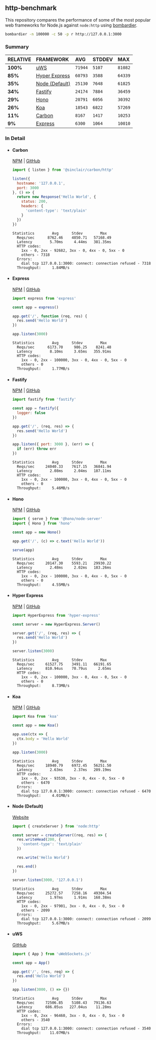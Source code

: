 ## http-benchmark

This repository compares the performance of some of the most popular web frameworks for Node.js against `node:http` using [bombardier](https://github.com/codesenberg/bombardier).

```bash
bombardier -n 100000 -c 50 -p r http://127.0.0.1:3000
```

### Summary

| RELATIVE | FRAMEWORK | AVG | STDDEV | MAX |
| :--- | :--- | :--- | :--- | :--- |
| **100%** | [uWS](#uws) | `71944` | `5107` | `81082` |
| **85%** | [Hyper Express](#hyper-express) | `60793` | `3588` | `64339` |
| **35%** | [Node (Default)](#node-default) | `25130` | `7648` | `61825` |
| **34%** | [Fastify](#fastify) | `24174` | `7884` | `36459` |
| **29%** | [Hono](#hono) | `20791` | `6056` | `30392` |
| **26%** | [Koa](#koa) | `18543` | `6822` | `57269` |
| **11%** | [Carbon](#carbon) | `8167` | `1417` | `10253` |
| **9%** | [Express](#express) | `6300` | `1064` | `10010` |


### In Detail

- #### Carbon
  [NPM](https://npmjs.com/@sinclair/carbon) | [GitHub](https://github.com/sinclairzx81/carbon)
  ```js
  import { listen } from '@sinclair/carbon/http'

  listen({
    hostname: '127.0.0.1',
    port: 3000
  }, () => {
    return new Response('Hello World', {
      status: 200,
      headers: {
        'content-type': 'text/plain'
      }
    })
  })
  ```

  ```
  Statistics        Avg      Stdev        Max
    Reqs/sec      8762.46    4850.71   57168.49
    Latency        5.70ms     4.44ms   381.35ms
    HTTP codes:
      1xx - 0, 2xx - 92682, 3xx - 0, 4xx - 0, 5xx - 0
      others - 7318
    Errors:
      dial tcp 127.0.0.1:3000: connect: connection refused - 7318
    Throughput:     1.84MB/s
  ```

- #### Express
  [NPM](https://npmjs.com/express) | [GitHub](https://github.com/expressjs/express)
  ```js
  import express from 'express'

  const app = express()

  app.get('/', function (req, res) {
    res.send('Hello World')
  })

  app.listen(3000)
  ```

  ```
  Statistics        Avg      Stdev        Max
    Reqs/sec      6173.70     986.25    8241.48
    Latency        8.10ms     3.65ms   355.91ms
    HTTP codes:
      1xx - 0, 2xx - 100000, 3xx - 0, 4xx - 0, 5xx - 0
      others - 0
    Throughput:     1.77MB/s
  ```

- #### Fastify
  [NPM](https://npmjs.com/fastify) | [GitHub](https://github.com/fastify/fastify)
  ```js
  import fastify from 'fastify'

  const app = fastify({
    logger: false
  })

  app.get('/', (req, res) => {
    res.send('Hello World')
  })

  app.listen({ port: 3000 }, (err) => {
    if (err) throw err
  })
  ```

  ```
  Statistics        Avg      Stdev        Max
    Reqs/sec     24040.33    7617.15   36841.94
    Latency        2.08ms     2.04ms   187.11ms
    HTTP codes:
      1xx - 0, 2xx - 100000, 3xx - 0, 4xx - 0, 5xx - 0
      others - 0
    Throughput:     5.46MB/s
  ```

- #### Hono
  [NPM](https://npmjs.com/hono) | [GitHub](https://github.com/honojs/hono)
  ```js
  import { serve } from '@hono/node-server'
  import { Hono } from 'hono'

  const app = new Hono()

  app.get('/', (c) => c.text('Hello World'))

  serve(app)
  ```

  ```
  Statistics        Avg      Stdev        Max
    Reqs/sec     20147.30    5593.21   29930.22
    Latency        2.48ms     2.02ms   183.26ms
    HTTP codes:
      1xx - 0, 2xx - 100000, 3xx - 0, 4xx - 0, 5xx - 0
      others - 0
    Throughput:     4.55MB/s
  ```

- #### Hyper Express
  [NPM](https://npmjs.com/hyper-express) | [GitHub](https://github.com/kartikk221/hyper-express)
  ```js
  import HyperExpress from 'hyper-express'

  const server = new HyperExpress.Server()

  server.get('/', (req, res) => {
    res.send('Hello World')
  })

  server.listen(3000)
  ```

  ```
  Statistics        Avg      Stdev        Max
    Reqs/sec     61527.75    3491.11   66191.65
    Latency      810.94us    70.79us     2.65ms
    HTTP codes:
      1xx - 0, 2xx - 100000, 3xx - 0, 4xx - 0, 5xx - 0
      others - 0
    Throughput:     8.73MB/s
  ```

- #### Koa
  [NPM](https://npmjs.com/koa) | [GitHub](https://github.com/koajs/koa)
  ```js
  import Koa from 'koa'

  const app = new Koa()

  app.use(ctx => {
    ctx.body = 'Hello World'
  })

  app.listen(3000)
  ```

  ```
  Statistics        Avg      Stdev        Max
    Reqs/sec     18940.79    6972.45   56251.50
    Latency        2.63ms     2.37ms   209.19ms
    HTTP codes:
      1xx - 0, 2xx - 93530, 3xx - 0, 4xx - 0, 5xx - 0
      others - 6470
    Errors:
      dial tcp 127.0.0.1:3000: connect: connection refused - 6470
    Throughput:     4.01MB/s
  ```

- #### Node (Default)
  [Website](https://nodejs.org/api/http.html)
  ```js
  import { createServer } from 'node:http'

  const server = createServer((req, res) => {
    res.writeHead(200, {
      'content-type': 'text/plain'
    })

    res.write('Hello World')

    res.end()
  })

  server.listen(3000, '127.0.0.1')
  ```

  ```
  Statistics        Avg      Stdev        Max
    Reqs/sec     25272.57    7258.16   49304.54
    Latency        1.97ms     1.91ms   168.38ms
    HTTP codes:
      1xx - 0, 2xx - 97901, 3xx - 0, 4xx - 0, 5xx - 0
      others - 2099
    Errors:
      dial tcp 127.0.0.1:3000: connect: connection refused - 2099
    Throughput:     5.67MB/s
  ```

- #### uWS
  [GitHub](https://github.com/uNetworking/uWebSockets.js)
  ```js
  import { App } from 'uWebSockets.js'

  const app = App()

  app.get('/', (res, req) => {
    res.end('Hello World')
  })

  app.listen(3000, () => {})
  ```

  ```
  Statistics        Avg      Stdev        Max
    Reqs/sec     72506.85    5108.43   79136.63
    Latency      686.05us   227.04us    11.28ms
    HTTP codes:
      1xx - 0, 2xx - 96460, 3xx - 0, 4xx - 0, 5xx - 0
      others - 3540
    Errors:
      dial tcp 127.0.0.1:3000: connect: connection refused - 3540
    Throughput:    11.07MB/s
  ```


